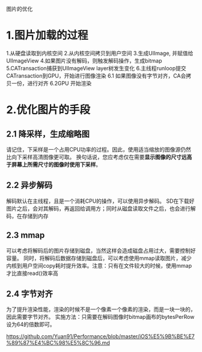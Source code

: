 图片的优化
# 1.图片加载的过程
1.从硬盘读取到内核空间
2.从内核空间拷贝到用户空间
3.生成UIImage, 并赋值给UIImageView
4.如果图片没有解码，则触发解码操作，生成bitmap
5.CATransaction捕获到UIImageView layer树发生变化
6.主线程runloop提交CATransaction到GPU，开始进行图像渲染
6.1 如果图像没有字节对齐，CA会拷贝一份，进行对齐
6.2GPU 开始渲染

# 2.优化图片的手段
## 2.1 降采样，生成缩略图
请记住，下采样是一个占用CPU功率的过程。因此，使用适当缩放的图像源仍然比向下采样高清图像更可取。
换句话说，您应考虑仅在需要**显示图像的尺寸远高于屏幕上所需尺寸的图像时使用下采样**。

## 2.2 异步解码
解码默认在主线程，且是一个消耗CPU的操作，可以使用异步解码。
SD在下载好图片之后，会对其解码，再返回给调用方；同时从磁盘读取文件之后，也会进行解码，在存储到内存

## 2.3 mmap
可以考虑将解码后的图片存储到磁盘，当然这样会造成磁盘占用过大，需要控制好容量。
同时，将解码后数据存储到磁盘后，可以考虑使用mmap读取图片，减少内核到用户空间copy耗时提升效率。注意：只有在文件较大的时候，使用mmap才比直接read()效率高

## 2.4 字节对齐
为了提升渲染性能，渲染的时候不是一个像素一个像素的渲染，而是一块一块的，因此需要字节对齐。
实施方法：只需要在解码图像时bitmap画布的bytesPerRow设为64的倍数即可。

https://github.com/Yuan91/Performance/blob/master/iOS%E5%9B%BE%E7%89%87%E4%BC%98%E5%8C%96.md
